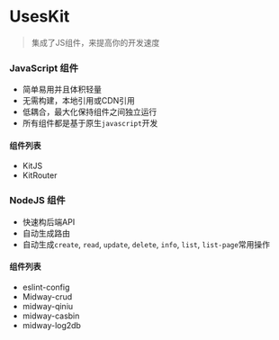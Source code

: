 # UsesKit <!-- {docsify-ignore-all} -->
> 集成了JS组件，来提高你的开发速度

### JavaScript 组件
* 简单易用并且体积轻量
* 无需构建，本地引用或CDN引用
* 低耦合，最大化保持组件之间独立运行
* 所有组件都是基于原生`javascript`开发
#### 组件列表
   * KitJS
   * KitRouter

### NodeJS 组件
* 快速构后端API
* 自动生成路由
* 自动生成`create`, `read`, `update`, `delete`, `info`, `list`, `list-page`常用操作
#### 组件列表
   * eslint-config
   * Midway-crud
   * midway-qiniu
   * midway-casbin
   * midway-log2db
